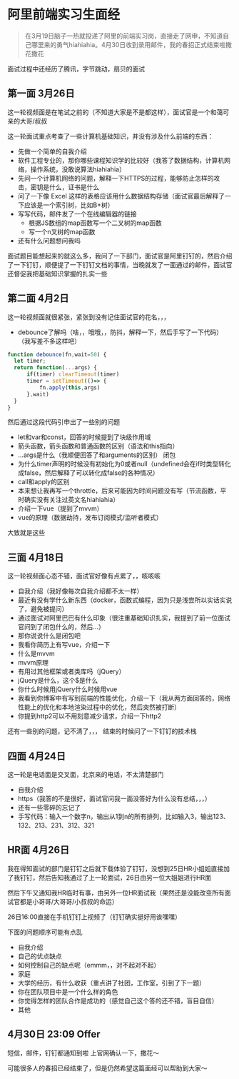 # 阿里前端实习生面经

> 在3月19日脑子一热就投递了阿里的前端实习岗，直接走了网申，不知道自己哪里来的勇气hiahiahia。4月30日收到录用邮件，我的春招正式结束啦撒花撒花

面试过程中还经历了腾讯，字节跳动，扇贝的面试

## 第一面 3月26日
这一轮视频面是在笔试之前的（不知道大家是不是都这样），面试官是一个和蔼可亲的大哥/叔叔

这一轮面试重点考查了一些计算机基础知识，并没有涉及什么前端的东西：

- 先做一个简单的自我介绍
- 软件工程专业的，那你哪些课程知识学的比较好（我答了数据结构，计算机网络，操作系统，没敢说算法hiahiahia）
- 先问一个计算机网络的问题，解释一下HTTPS的过程，能够防止怎样的攻击，密钥是什么，证书是什么
- 问了一下像 Excel 这样的表格应该用什么数据结构存储（面试官最后解释了一下应该是一个索引树，比如B+树）
- 写写代码，邮件发了一个在线编辑器的链接
  - 根据JS数组的map函数写一个二叉树的map函数
  - 写一个n叉树的map函数
- 还有什么问题想问我吗

面试题目能想起来的就这么多，我问了一下部门，面试官是阿里钉钉的，然后介绍了一下钉钉，顺便提了一下钉钉文档的事情，当晚就发了一面通过的邮件，面试官还督促我把基础知识掌握的扎实一些

## 第二面 4月2日

这一轮视频面就很紧张，紧张到没有记住面试官的花名，，，

- debounce了解吗（啥，，哦哦，，防抖，解释一下，然后手写了一下代码）
（我写差不多这样吧）
```js
function debounce(fn,wait=50) {
  let timer;
  return function(...args) {
      if(timer) clearTimeout(timer)
      timer = setTimeout(()=> {
          fn.apply(this,args)
      },wait)
  }
}
```
然后通过这段代码引申出了一些别的问题
- let和var和const，回答的时候提到了块级作用域
- 箭头函数，箭头函数和普通函数的区别（语法和this指向）
- ...args是什么（我顺便回答了和arguments的区别）
闭包
- 为什么timer声明的时候没有初始化为0或者null（undefined会在if时类型转化成false，然后解释了可以转化成false的各种情况）
- call和apply的区别
- 本来想让我再写一个throttle，后来可能因为时间问题没有写（节流函数，平时确实没有关注过英文名hiahiahia）
- 介绍一下vue（提到了mvvm）
- vue的原理（数据劫持，发布订阅模式/监听者模式）

大致就是这些

## 三面 4月18日

这一轮视频面心态不错，面试官好像有点累了，，咳咳咳

- 自我介绍（我好像每次自我介绍都不太一样）
- 最近有没有学什么新东西（docker，函数式编程，因为只是浅尝所以实话实说了，避免被提问）
- 通过面试对阿里巴巴有什么印象（很注重基础知识扎实，我提到了前一位面试官问到了闭包什么的，然后...）
- 那你说说什么是闭包吧
- 我看你简历上有写vue，介绍一下
- 什么是mvvm
- mvvm原理
- 有用过其他框架或者类库吗（jQuery）
- jQuery是什么，这个$是什么
- 你什么时候用jQuery什么时候用vue
- 我看到你博客中有写到前端的性能优化，介绍一下（我从两方面回答的，网络性能上的优化和本地渲染过程中的优化，然后突然被打断）
- 你提到http2可以不用刻意减少请求，介绍一下http2

还有一些别的问题，记不清了，，，
结束的时候问了一下钉钉的技术栈

## 四面 4月24日

这一轮是电话面是交叉面，北京来的电话，不太清楚部门

- 自我介绍
- https（我答的不是很好，面试官问我一面没答好为什么没有总结，，，）
- 还有一些零碎的忘记了
- 手写代码：输入一个数字n，输出从1到n的所有排列，比如输入3，输出123、132、213、231、312、321

## HR面 4月26日

我在得知面试的部门是钉钉之后就下载体验了钉钉，没想到25日HR小姐姐直接加了我钉钉，然后告知我通过了上一轮面试，26日由另一位大姐姐进行HR面

然后下午又通知我HR临时有事，由另外一位HR面试我（果然还是没能改变所有面试官都是小哥哥/大哥哥/小叔叔的命运）

26日16:00直接在手机钉钉上视频了（钉钉确实挺好用诶嘿嘿）

下面的问题顺序可能有点乱
- 自我介绍
- 自己的优点缺点
- 如何控制自己的缺点呢（emmm，，对不起对不起）
- 家庭
- 大学的经历，有什么收获（重点讲了社团，工作室，引到了下一题）
- 你在团队项目中是一个什么样的角色
- 你觉得怎样的团队合作是成功的（感觉自己这个答的还不错，盲目自信）
- 其他

## 4月30日 23:09 Offer

短信，邮件，钉钉都通知到啦
上官网确认一下，撒花～

可能很多人的春招已经结束了，但是仍然希望这篇面经可以帮助到大家～
